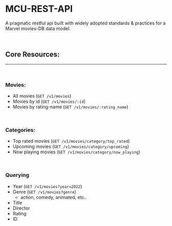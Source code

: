 # MCU-REST-API
A pragmatic restful api built with widely adopted standards &amp; practices for a Marvel movies-DB data model.

<br>

## Core Resources:
---

<br>

### Movies:
- All movies (`GET /v1/movies`)
- Movies by id (`GET /v1/movies/:id`)
- Movies by rating-name (`GET /v1/movies/:rating_name`)

<br>

### Categories:
- Top rated movies (`GET /v1/movies/category/top_rated`)
- Upcoming movies (`GET /v1/movies/category/upcoming`)
- Now playing movies (`GET /v1/movies/category/now_playing`)

<br>

### Querying
- Year (`GET /v1/movies?year=2022`)
- Genre (`GET /v1/movies?genre`)
    * action, comedy, animated, etc..
- Title
- Director
- Rating
- ID
